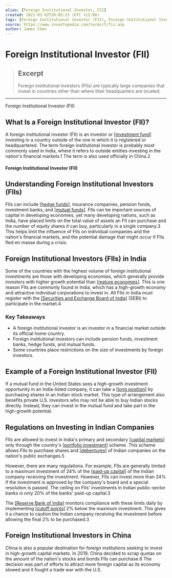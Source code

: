 ```yaml
---
alias: [Foreign Institutional Investor, FII]
created: 2021-03-02T20:03:23 (UTC +11:00)
tags: [Foreign Institutional Investor (FII), Foreign Institutional Investor (FII)]
source: https://www.investopedia.com/terms/f/fii.asp
author: James Chen
---
```


# Foreign Institutional Investor (FII)

> ## Excerpt
> Foreign institutional investors (FIIs) are typically large companies that invest in countries other than where their headquarters are located.

---

Foreign Institutional Investor (FII)
## What Is a Foreign Institutional Investor (FII)?

A foreign institutional investor (FII) is an investor or [[investment fund]](https://www.investopedia.com/terms/i/investment-fund.asp) investing in a country outside of the one in which it is registered or headquartered. The term foreign institutional investor is probably most commonly used in India, where it refers to outside entities investing in the nation's financial markets.1 The term is also used officially in China.2

#### Foreign Institutional Investor (FII)

## Understanding Foreign Institutional Investors (FIIs)

FIIs can include [[hedge funds]](https://www.investopedia.com/terms/h/hedgefund.asp), insurance companies, pension funds, investment banks, and [[mutual funds]](https://www.investopedia.com/terms/m/mutualfund.asp). FIIs can be important sources of capital in developing economies, yet many developing nations, such as India, have placed limits on the total value of assets an FII can purchase and the number of equity shares it can buy, particularly in a single company.3 This helps limit the influence of FIIs on individual companies and the nation's financial markets, and the potential damage that might occur if FIIs fled en masse during a crisis.

## Foreign Institutional Investors (FIIs) in India

Some of the countries with the highest volume of foreign institutional investments are those with developing economies, which generally provide investors with higher growth potential than [[mature economies]](https://www.investopedia.com/terms/m/mature-economy.asp). This is one reason FIIs are commonly found in India, which has a high-growth economy and attractive individual corporations to invest in. All FIIs in India must register with the [[Securities and Exchange Board of India]](https://www.investopedia.com/terms/s/sebi.asp) (SEBI) to participate in the market.4

### Key Takeaways

-   A foreign institutional investor is an investor in a financial market outside its official home country.
-   Foreign institutional investors can include pension funds, investment banks, hedge funds, and mutual funds.
-   Some countries place restrictions on the size of investments by foreign investors.

## Example of a Foreign Institutional Investor (FII)

If a mutual fund in the United States sees a high-growth investment opportunity in an India-listed company, it can take a [[long position]](https://www.investopedia.com/terms/l/long.asp) by purchasing shares in an Indian stock market. This type of arrangement also benefits private U.S. investors who may not be able to buy Indian stocks directly. Instead, they can invest in the mutual fund and take part in the high-growth potential.

## Regulations on Investing in Indian Companies

FIIs are allowed to invest in India's primary and secondary [[capital markets]](https://www.investopedia.com/terms/c/capitalmarkets.asp) only through the country's [[portfolio investment]](https://www.investopedia.com/terms/p/portfolio-investment.asp) scheme. This scheme allows FIIs to purchase shares and [[debentures]](https://www.investopedia.com/terms/d/debenture.asp) of Indian companies on the nation's public exchanges.5

However, there are many regulations. For example, FIIs are generally limited to a maximum investment of 24% of the [[paid-up capital]](https://www.investopedia.com/terms/p/paidupcapital.asp) of the Indian company receiving the investment. However, FIIs can invest more than 24% if the investment is approved by the company's board and a special resolution is passed. The ceiling on FIIs' investments in Indian public-sector banks is only 20% of the banks' paid-up capital.3

The [[Reserve Bank of India]](https://www.investopedia.com/terms/r/rbi.asp) monitors compliance with these limits daily by implementing [[cutoff points]](https://www.investopedia.com/terms/c/cutoffpoint.asp) 2% below the maximum investment. This gives it a chance to caution the Indian company receiving the investment before allowing the final 2% to be purchased.3

## Foreign Institutional Investors in China

China is also a popular destination for foreign institutions seeking to invest in high-growth capital markets. In 2019, China decided to scrap quotas on the amount of the nation's stocks and bonds FIIs can purchase.6 The decision was part of efforts to attract more foreign capital as its economy slowed and it fought a trade war with the U.S.
